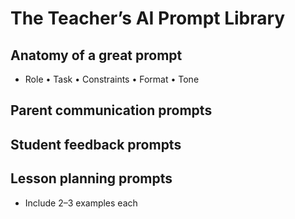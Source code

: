 # The Teacher’s AI Prompt Library

## Anatomy of a great prompt
- Role • Task • Constraints • Format • Tone

## Parent communication prompts
## Student feedback prompts
## Lesson planning prompts
- Include 2–3 examples each
